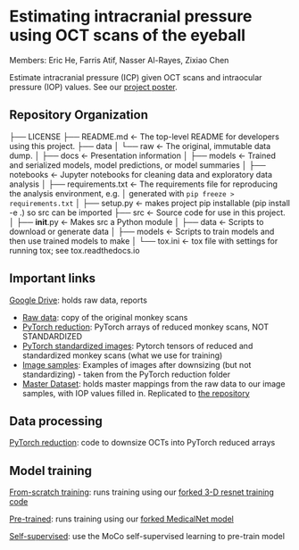 # Estimating intracranial pressure using OCT scans of the eyeball

Members: Eric He, Farris Atif, Nasser Al-Rayes, Zixiao Chen

Estimate intracranial pressure (ICP) given OCT scans and intraocular pressure (IOP) values. See our [project poster](docs/poster.pdf).

## Repository Organization
├── LICENSE
├── README.md          <- The top-level README for developers using this project.
├── data
│   └── raw            <- The original, immutable data dump.
│
├── docs               <- Presentation information
│
├── models             <- Trained and serialized models, model predictions, or model summaries
│
├── notebooks          <- Jupyter notebooks for cleaning data and exploratory data analysis
│
├── requirements.txt   <- The requirements file for reproducing the analysis environment, e.g.
│                         generated with `pip freeze > requirements.txt`
│
├── setup.py           <- makes project pip installable (pip install -e .) so src can be imported
├── src                <- Source code for use in this project.
│   ├── __init__.py    <- Makes src a Python module
│   ├── data           <- Scripts to download or generate data
│   ├── models         <- Scripts to train models and then use trained models to make
│
└── tox.ini            <- tox file with settings for running tox; see tox.readthedocs.io

## Important links
[Google Drive](https://drive.google.com/drive/folders/1Z4KUKsvsiuYkY5aSK6cYcpvNEO4hjrWa?usp=sharing): holds raw data, reports
- [Raw data](https://drive.google.com/drive/folders/1NbXpNWhL59gayG6hd93Fx8Qhe6neTq76?usp=sharing): copy of the original monkey scans
- [PyTorch reduction](https://drive.google.com/drive/folders/1TZ2Np_obz5Sav3WzhgZjs787UGmNcq_B?usp=sharing): PyTorch arrays of reduced monkey scans, NOT STANDARDIZED
- [PyTorch standardized images](https://drive.google.com/drive/folders/1-6uMek90sNsCLCWNBisJbvna7hUndieS?usp=sharing): Pytorch tensors of reduced and standardized monkey scans (what we use for training)
- [Image samples](https://drive.google.com/drive/folders/11ZMbQv25VAaZhsd5WMYpXtI-KWhA2jzU?usp=sharing): Examples of images after downsizing (but not standardizing) - taken from the PyTorch reduction folder
- [Master Dataset](https://docs.google.com/spreadsheets/d/1PJHEbsb_w-g312iIb2SMkWq17OO_iZl-mim8NyuDAzI/edit?usp=sharing): holds master mappings from the raw data to our image samples, with IOP values filled in. Replicated to [the repository](data/monkey_data.csv)

## Data processing
[PyTorch reduction](src/notebooks/2021_11_20_eric_crop_iages.ipynb): code to downsize OCTs into PyTorch reduced arrays

## Model training
[From-scratch training](train.py): runs training using our [forked 3-D resnet training code](src/models/from_scratch/resnet_for_multimodal_regression.py)

[Pre-trained](src/models/MedicalNet/train.py): runs training using our [forked MedicalNet model](src/models/MedicalNet/models/resnet.py)

[Self-supervised](src/moco/): use the MoCo self-supervised learning to pre-train model
